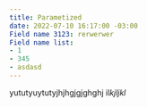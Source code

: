 ```yaml
---
title: Parametized
date: 2022-07-10 16:17:00 -03:00
Field name 3123: rerwerwer
Field name list:
- 1
- 345
- asdasd
---
```


yututyuytutyjhjhgjgjghghj il*kjljkl*
